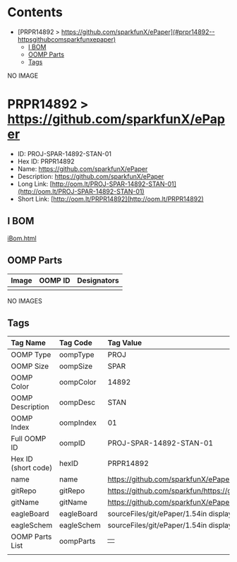 



Contents
========

* [PRPR14892 > https://github.com/sparkfunX/ePaper](#prpr14892--httpsgithubcomsparkfunxepaper)
	* [I BOM](#i-bom)
	* [OOMP Parts](#oomp-parts)
	* [Tags](#tags)
  
NO IMAGE  
# PRPR14892 > https://github.com/sparkfunX/ePaper

- ID: PROJ-SPAR-14892-STAN-01
- Hex ID: PRPR14892
- Name: https://github.com/sparkfunX/ePaper
- Description: https://github.com/sparkfunX/ePaper
- Long Link: [http://oom.lt/PROJ-SPAR-14892-STAN-01](http://oom.lt/PROJ-SPAR-14892-STAN-01)
- Short Link: [http://oom.lt/PRPR14892](http://oom.lt/PRPR14892)

## I BOM
  
[iBom.html](https://htmlpreview.github.io/?https://github.com/oomlout/oomlout_OOMP_projects/blob/main/PROJ/SPAR/14892/STAN/01ibom.html)
## OOMP Parts
  

|Image|OOMP ID|Designators|
| :--- | :--- | :--- |
||||
  
NO IMAGES  
## Tags
  

|Tag Name|Tag Code|Tag Value|
| :--- | :--- | :--- |
|OOMP Type|oompType|PROJ|
|OOMP Size|oompSize|SPAR|
|OOMP Color|oompColor|14892|
|OOMP Description|oompDesc|STAN|
|OOMP Index|oompIndex|01|
|Full OOMP ID|oompID|PROJ-SPAR-14892-STAN-01|
|Hex ID (short code)|hexID|PRPR14892|
|name|name|https://github.com/sparkfunX/ePaper|
|gitRepo|gitRepo|https://github.com/sparkfun/https://github.com/sparkfunX/ePaper|
|gitName|gitName|https://github.com/sparkfunX/ePaper|
|eagleBoard|eagleBoard|sourceFiles/git/ePaper/1.54in display/hardware/1.54in.brd|
|eagleSchem|eagleSchem|sourceFiles/git/ePaper/1.54in display/hardware/1.54in.sch|
|OOMP Parts List|oompParts|<table><tr><td></td></tr></table>|
||||
